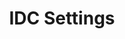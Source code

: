 ---
title: IDC Settings
position: 1.0
type: ""
description: Configuring the function and look of the IDC

content_markdown: |-
  All of the possible IDC configuration, including fonts, colors and functional things like
  speed and toggle keys are controlled by an 'IDCSettings' scriptable object.

  The default settings asset is stored in the 'Ingame Developer Console/Settings' folder,
  which you can modify to your liking. Additionally, you can create more settings assets by
  clicking the 'Create New IDC Settings' button on the IDC prefab.

  Multiple setting assets allow you to easily have different configurations for different
  use cases or preferences (e.g. IDC on mobile devices). Settings can either be placed
  on the IDC prefab directly or changed ingame by using the 'SetIDCSettings' cmd.

  ![idc-settings](idc-settings-inspector.png)
---